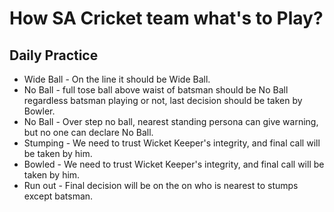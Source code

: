 # How SA Cricket team what's to Play?

## Daily Practice 

* Wide Ball - On the line it should be Wide Ball.
* No Ball - full tose ball above waist of batsman should be No Ball regardless batsman playing or not, last decision should be taken by Bowler.
* No Ball - Over step no ball, nearest standing persona can give warning, but no one can declare No Ball.
* Stumping - We need to trust Wicket Keeper's integrity, and final call will be taken by him.
* Bowled - We need to trust Wicket Keeper's integrity, and final call will be taken by him.
* Run out - Final decision will be on the on who is nearest to stumps except batsman.
